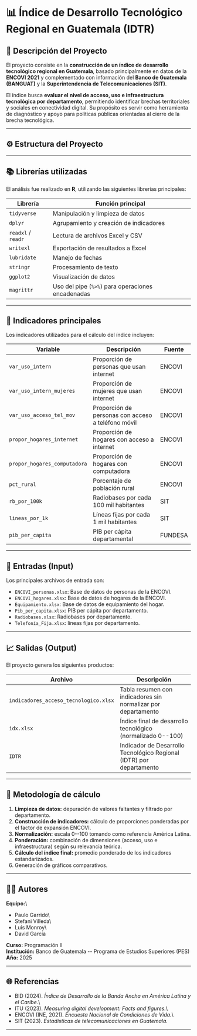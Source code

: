# 📊 Índice de Desarrollo Tecnológico Regional en Guatemala (IDTR)

## 🧩 Descripción del Proyecto

El proyecto consiste en la **construcción de un índice de desarrollo tecnológico regional en Guatemala**, basado principalmente en datos de la **ENCOVI 2021** y complementado con información del **Banco de Guatemala (BANGUAT)** y la **Superintendencia de Telecomunicaciones (SIT)**.

El índice busca **evaluar el nivel de acceso, uso e infraestructura tecnológica por departamento**, permitiendo identificar brechas territoriales y sociales en conectividad digital. Su propósito es servir como herramienta de diagnóstico y apoyo para políticas públicas orientadas al cierre de la brecha tecnológica.

------------------------------------------------------------------------

## ⚙️ Estructura del Proyecto

------------------------------------------------------------------------

## 📚 Librerías utilizadas

El análisis fue realizado en **R**, utilizando las siguientes librerías principales:

| Librería           | Función principal                                 |
|--------------------|---------------------------------------------------|
| `tidyverse`        | Manipulación y limpieza de datos                  |
| `dplyr`            | Agrupamiento y creación de indicadores            |
| `readxl` / `readr` | Lectura de archivos Excel y CSV                   |
| `writexl`          | Exportación de resultados a Excel                 |
| `lubridate`        | Manejo de fechas                                  |
| `stringr`          | Procesamiento de texto                            |
| `ggplot2`          | Visualización de datos                            |
| `magrittr`         | Uso del pipe (`%>%`) para operaciones encadenadas |

------------------------------------------------------------------------

## 🧮 Indicadores principales

Los indicadores utilizados para el cálculo del índice incluyen:

| Variable                     | Descripción                                        | Fuente  |
|-----------------------|-----------------------------|--------------------|
| `var_uso_intern`             | Proporción de personas que usan internet           | ENCOVI  |
| `var_uso_intern_mujeres`     | Proporción de mujeres que usan internet            | ENCOVI  |
| `var_uso_acceso_tel_mov`     | Proporción de personas con acceso a teléfono móvil | ENCOVI  |
| `propor_hogares_internet`    | Proporción de hogares con acceso a internet        | ENCOVI  |
| `propor_hogares_computadora` | Proporción de hogares con computadora              | ENCOVI  |
| `pct_rural`                  | Porcentaje de población rural                      | ENCOVI  |
| `rb_por_100k`                | Radiobases por cada 100 mil habitantes             | SIT     |
| `lineas_por_1k`              | Líneas fijas por cada 1 mil habitantes             | SIT     |
| `pib_per_capita`             | PIB per cápita departamental                       | FUNDESA |

------------------------------------------------------------------------

## 🔢 Entradas (Input)

Los principales archivos de entrada son:

-   `ENCOVI_personas.xlsx`: Base de datos de personas de la ENCOVI.
-   `ENCOVI_hogares.xlsx`: Base de datos de hogares de la ENCOVI.
-   `Equipamiento.xlsx`: Base de datos de equipamiento del hogar.
-   `Pib_per_capita.xlsx`: PIB per cápita por departamento.
-   `Radiobases.xlsx`: Radiobases por departamento.
-   `Telefonía_Fija.xlsx`: líneas fijas por departamento.

------------------------------------------------------------------------

## 📈 Salidas (Output)

El proyecto genera los siguientes productos:

| Archivo                               | Descripción                                                          |
|--------------------------------|----------------------------------------|
| `indicadores_acceso_tecnologico.xlsx` | Tabla resumen con indicadores sin normalizar por departamento        |
| `idx.xlsx`                            | Índice final de desarrollo tecnológico (normalizado 0--100)          |
| `IDTR`                                | Indicador de Desarrollo Tecnológico Regional (IDTR) por departamento |

------------------------------------------------------------------------

## 🧠 Metodología de cálculo

1.  **Limpieza de datos:** depuración de valores faltantes y filtrado por departamento.
2.  **Construcción de indicadores:** cálculo de proporciones ponderadas por el factor de expansión ENCOVI.
3.  **Normalización:** escala 0--100 tomando como referencia América Latina.
4.  **Ponderación:** combinación de dimensiones (acceso, uso e infraestructura) según su relevancia teórica.
5.  **Cálculo del índice final:** promedio ponderado de los indicadores estandarizados.
6.  Generación de gráficos comparativos.

------------------------------------------------------------------------

## 👩‍💻 Autores

**Equipo:**\
- Paulo Garrido\
- Stefani Villeda\
- Luis Monroy\
- David García

**Curso:** Programación II\
**Institución:** Banco de Guatemala -- Programa de Estudios Superiores (PES)\
**Año:** 2025

------------------------------------------------------------------------

## 🌐 Referencias

-   BID (2024). *Índice de Desarrollo de la Banda Ancha en América Latina y el Caribe.*\
-   ITU (2023). *Measuring digital development: Facts and figures.*\
-   ENCOVI (INE, 2021). *Encuesta Nacional de Condiciones de Vida.*\
-   SIT (2023). *Estadísticas de telecomunicaciones en Guatemala.*

------------------------------------------------------------------------
